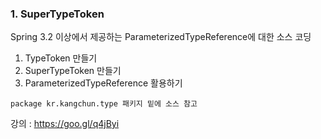 ### 1. SuperTypeToken

Spring 3.2 이상에서 제공하는 ParameterizedTypeReference에 대한 소스 코딩

1. TypeToken 만들기
2. SuperTypeToken 만들기
3. ParameterizedTypeReference 활용하기

```$xslt
package kr.kangchun.type 패키지 밑에 소스 참고
```

강의 : https://goo.gl/q4jByi


